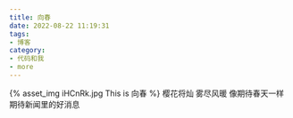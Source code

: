 ```yaml
---
title: 向春
date: 2022-08-22 11:19:31
tags:
- 博客
category:
- 代码和我
- more
---
```

{% asset_img iHCnRk.jpg This is 向春 %}
樱花将灿 雾尽风暖    像期待春天一样期待新闻里的好消息
